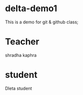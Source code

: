 # delta-demo1
This is a demo for git &amp; github class;


# Teacher
shradha kaphra

# student

Dleta student